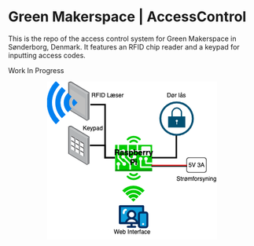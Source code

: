 # Green Makerspace | AccessControl
This is the repo of the access control system for Green Makerspace in Sønderborg, Denmark.
It features an RFID chip reader and a keypad for inputting access codes.

Work In Progress
<p align="center">
  <img src="img/diagram.png" alt="System diagram"/>
</p> 
